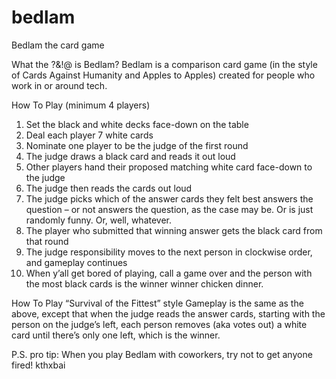 # bedlam
Bedlam the card game
 
What the ?&!@ is Bedlam?
Bedlam is a comparison card game (in the style of Cards Against Humanity and Apples to Apples) created for people who work in or around tech.

How To Play (minimum 4 players)
1.	Set the black and white decks face-down on the table
2.	Deal each player 7 white cards
3.	Nominate one player to be the judge of the first round
4.	The judge draws a black card and reads it out loud
5.	Other players hand their proposed matching white card face-down to the judge
6.	The judge then reads the cards out loud
7.	The judge picks which of the answer cards they felt best answers the question – or not answers the question, as the case may be. Or is just randomly funny. Or, well, whatever.
8.	The player who submitted that winning answer gets the black card from that round
9.	The judge responsibility moves to the next person in clockwise order, and gameplay continues
10.	When y’all get bored of playing, call a game over and the person with the most black cards is the winner winner chicken dinner.

How To Play “Survival of the Fittest” style
Gameplay is the same as the above, except that when the judge reads the answer cards, starting with the person on the judge’s left, each person removes (aka votes out) a white card until there’s only one left, which is the winner.

P.S. pro tip: When you play Bedlam with coworkers, try not to get anyone fired! kthxbai

 
 
